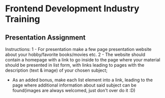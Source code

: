 # Frontend Development Industry Training
## Presentation Assignment

Instructions: 
1 - For presentation make a few page presentation website about your hobby/favorite books/movies etc. 
2 - The website should contain a homepage with a link to go inside to the page where your material should be presented in list form, with links leading to pages with the description (text & image) of your chosen subject; 
* As an added bonus, make each list element into a link, leading to the page where additional information about said subject can be found(images are always welcomed, just don't over do it :D)